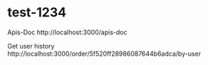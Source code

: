 # test-1234

Apis-Doc
http://localhost:3000/apis-doc

Get user history
http://localhost:3000/order/5f520ff28986087644b6adca/by-user


